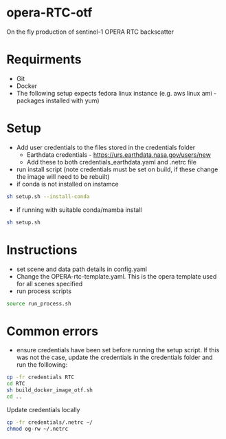 # opera-RTC-otf
On the fly production of sentinel-1 OPERA RTC backscatter 

# Requirments
- Git
- Docker
- The following setup expects fedora linux instance (e.g. aws linux ami - packages installed with yum)

# Setup
- Add user credentials to the files stored in the credentials folder
    - Earthdata credentials - https://urs.earthdata.nasa.gov/users/new
    - Add these to both credentials_earthdata.yaml and .netrc file
- run install script (note credentials must be set on build, if these change the image will need to be rebuilt)
- if conda is not installed on instamce
```bash
sh setup.sh --install-conda
```
- if running with suitable conda/mamba install
```bash
sh setup.sh 
```


# Instructions
- set scene and data path details in config.yaml
- Change the OPERA-rtc-template.yaml. This is the opera template used for all scenes specified
- run process scripts
```bash
source run_process.sh
```

# Common errors
- ensure credentials have been set before running the setup script. If this was not the case, update the credentials in the credentials folder and run the folllowing:
```bash
cp -fr credentials RTC
cd RTC
sh build_docker_image_otf.sh
cd ..
```
Update credentials locally
```bash
cp -fr credentials/.netrc ~/
chmod og-rw ~/.netrc
```
